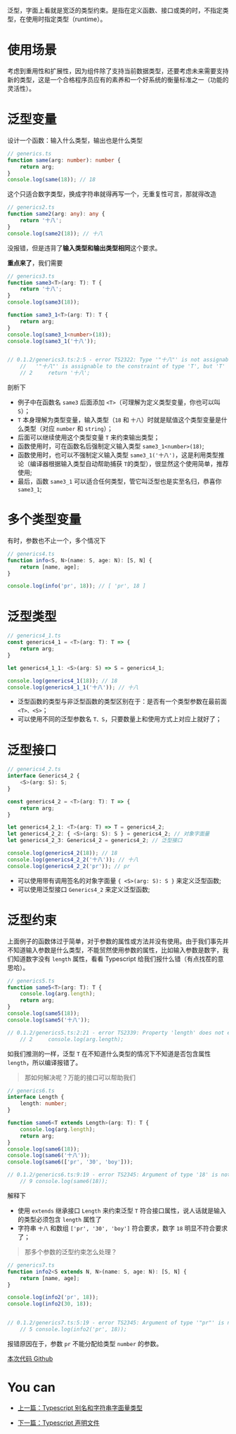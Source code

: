 泛型，字面上看就是宽泛的类型约束。是指在定义函数、接口或类的时，不指定类型，在使用时指定类型（runtime）。

# 使用场景
考虑到重用性和扩展性，因为组件除了支持当前数据类型，还要考虑未来需要支持新的类型，这是一个合格程序员应有的素养和一个好系统的衡量标准之一（功能的灵活性）。

# 泛型变量

设计一个函数：输入什么类型，输出也是什么类型

```typescript
// generics.ts
function same(arg: number): number {
    return arg;
}
console.log(same(18)); // 18
```

这个只适合数字类型，换成字符串就得再写一个，无重复性可言，那就得改造

```typescript
// generics2.ts
function same2(arg: any): any {
    return '十八';
}
console.log(same2(18)); // 十八
```

没报错，但是违背了**输入类型和输出类型相同**这个要求。

**重点来了**，我们需要

```typescript
// generics3.ts
function same3<T>(arg: T): T {
    return '十八';
}
console.log(same3(18));

function same3_1<T>(arg: T): T {
    return arg;
}
console.log(same3_1<number>(18));
console.log(same3_1('十八'));


// 0.1.2/generics3.ts:2:5 - error TS2322: Type '"十八"' is not assignable to type 'T'.
    //   '"十八"' is assignable to the constraint of type 'T', but 'T' could be instantiated with a different subtype of constraint '{}'.
    // 2     return '十八';
```

剖析下
- 例子中在函数名 `same3` 后面添加 `<T>`（可理解为定义类型变量，你也可以叫 `S`）；
- `T` 本身理解为类型变量，输入类型（`18` 和 `十八`）时就是赋值这个类型变量是什么类型（对应 `number` 和 `string`）；
- 后面可以继续使用这个类型变量 `T` 来约束输出类型；
- 函数使用时，可在函数名后强制定义输入类型 `same3_1<number>(18)`;
- 函数使用时，也可以不强制定义输入类型 `same3_1('十八')`，这是利用类型推论（编译器根据输入类型自动帮助捕获 `T`的类型），很显然这个使用简单，推荐使用;
- 最后，函数 `same3_1` 可以适合任何类型，管它叫泛型也是实至名归，恭喜你 `same3_1`;


# 多个类型变量

有时，参数也不止一个，多个情况下

```typescript
// generics4.ts
function info<S, N>(name: S, age: N): [S, N] {
    return [name, age];
}

console.log(info('pr', 18)); // [ 'pr', 18 ]
```

# 泛型类型

```typescript
// generics4_1.ts
const generics4_1 = <T>(arg: T): T => {
    return arg;
}

let generics4_1_1: <S>(arg: S) => S = generics4_1;

console.log(generics4_1(18)); // 18
console.log(generics4_1_1('十八')); // 十八
```

- 泛型函数的类型与非泛型函数的类型区别在于：是否有一个类型参数在最前面 `<T>、<S>`；
- 可以使用不同的泛型参数名 `T、S`，只要数量上和使用方式上对应上就好了；

# 泛型接口

```typescript
// generics4_2.ts
interface Generics4_2 {
    <S>(arg: S): S;
} 

const generics4_2 = <T>(arg: T): T => {
    return arg;
}

let generics4_2_1: <T>(arg: T) => T = generics4_2;
let generics4_2_2: { <S>(arg: S): S } = generics4_2; // 对象字面量
let generics4_2_3: Generics4_2 = generics4_2; // 泛型接口

console.log(generics4_2(18)); // 18
console.log(generics4_2_2('十八')); // 十八
console.log(generics4_2_2('pr')); // pr
```

- 可以使用带有调用签名的对象字面量 `{ <S>(arg: S): S }` 来定义泛型函数;
- 可以使用泛型接口 `Generics4_2` 来定义泛型函数;


# 泛型约束

上面例子的函数体过于简单，对于参数的属性或方法并没有使用。由于我们事先并不知道输入参数是什么类型，不能贸然使用参数的属性，比如输入参数是数字，我们知道数字没有 `length` 属性，看看 Typescript 给我们报什么错（有点找茬的意思哈）。

```typescript
// generics5.ts
function same5<T>(arg: T): T {
    console.log(arg.length);
    return arg;
}
console.log(same5(18));
console.log(same5('十八'));

// 0.1.2/generics5.ts:2:21 - error TS2339: Property 'length' does not exist on type 'T'.
    // 2     console.log(arg.length);
```

如我们推测的一样，泛型 `T` 在不知道什么类型的情况下不知道是否包含属性 `length`，所以编译报错了。

> 那如何解决呢？万能的接口可以帮助我们

```typescript
// generics6.ts
interface Length {
    length: number;
}

function same6<T extends Length>(arg: T): T {
    console.log(arg.length);
    return arg;
}
console.log(same6(18));
console.log(same6('十八'));
console.log(same6(['pr', '30', 'boy']));

// 0.1.2/generics6.ts:9:19 - error TS2345: Argument of type '18' is not assignable to parameter of type 'Length'.
    // 9 console.log(same6(18));
```

解释下
- 使用 `extends` 继承接口 `Length` 来约束泛型 `T` 符合接口属性，说人话就是输入的类型必须包含 `length` 属性了
- 字符串 `十八` 和数组 `['pr', '30', 'boy']` 符合要求，数字 `18` 明显不符合要求了；

> 那多个参数的泛型约束怎么处理？

```typescript
// generics7.ts
function info2<S extends N, N>(name: S, age: N): [S, N] {
    return [name, age];
}

console.log(info2('pr', 18));
console.log(info2(30, 18));


// 0.1.2/generics7.ts:5:19 - error TS2345: Argument of type '"pr"' is not assignable to parameter of type 'number'.
    // 5 console.log(info2('pr', 18));
```

报错原因在于，参数 `pr` 不能分配给类型 `number` 的参数。


[本次代码 Github](https://github.com/ruizhengyun/typescript-note/tree/feature_v0.1.2_20190703/notes/0.1.2)


# You can

* [上一篇：Typescript 别名和字符串字面量类型](./alias_string_literal.md)
 
* [下一篇：Typescript 声明文件](./declaration_files.md)
